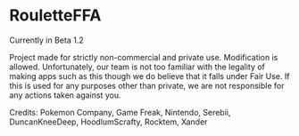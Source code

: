 # RouletteFFA

Currently in Beta 1.2

Project made for strictly non-commercial and private use.
Modification is allowed.
Unfortunately, our team is not too familiar with the legality of making apps such as this though we do believe that it falls under Fair Use. If this is used for any purposes other than private, we are not responsible for any actions taken against you.

Credits:
Pokemon Company, 
Game Freak, 
Nintendo, 
Serebii, 
DuncanKneeDeep, 
HoodlumScrafty, 
Rocktem,
Xander
